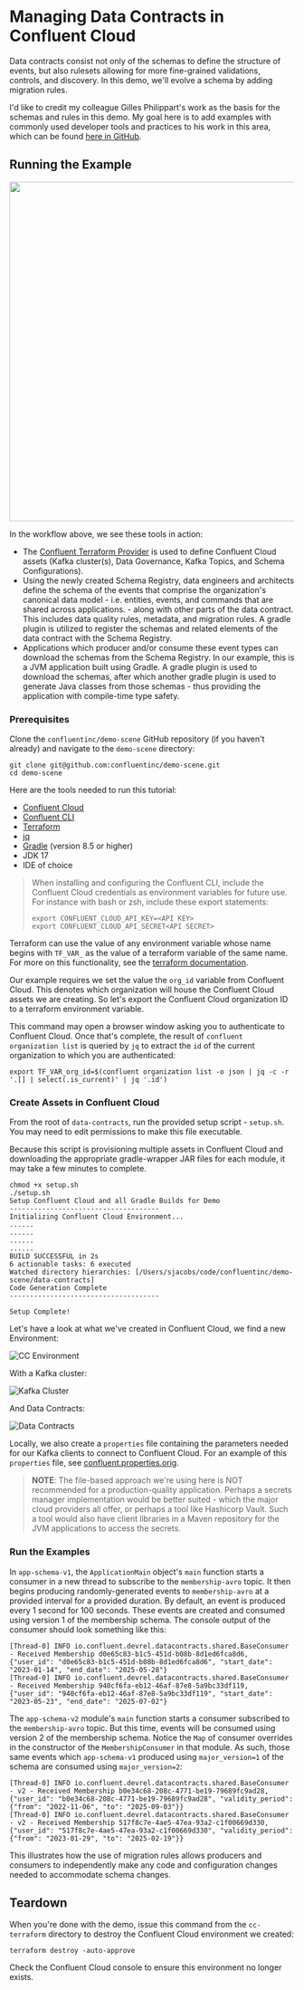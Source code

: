 # Managing Data Contracts in Confluent Cloud

Data contracts consist not only of the schemas to define the structure of events, but also rulesets allowing for more fine-grained validations,
controls, and discovery. In this demo, we'll evolve a schema by adding migration rules.

I'd like to credit my colleague Gilles Philippart's work as the basis for the schemas and rules in this demo. My goal here is to add examples with commonly used
developer tools and practices to his work in this area, which can be found [here in GitHub](https://github.com/gphilipp/migration-rules-demo).

## Running the Example

<img src="./images/overview.png" width="1000" height="600">

In the workflow above, we see these tools in action:
* The [Confluent Terraform Provider](https://registry.terraform.io/providers/confluentinc/confluent/latest/docs) is used to define Confluent Cloud assets (Kafka cluster(s), Data Governance, Kafka Topics, and Schema Configurations).
* Using the newly created Schema Registry, data engineers and architects define the schema of the events that comprise the organization's canonical data model - i.e. entities, events, and commands that are shared across applications. - along with other parts of the data contract. This includes data quality rules, metadata, and migration rules. A gradle plugin is utilized to register the schemas and related elements of the data contract with the Schema Registry.
* Applications which producer and/or consume these event types can download the schemas from the Schema Registry. In our example, this is a JVM application built using Gradle. A gradle plugin is used to download the schemas, after which another gradle plugin is used to generate Java classes from those schemas - thus providing the application with compile-time type safety.

### Prerequisites

Clone the `confluentinc/demo-scene` GitHub repository (if you haven't already) and navigate to the `demo-scene` directory:

```shell
git clone git@github.com:confluentinc/demo-scene.git
cd demo-scene
```

Here are the tools needed to run this tutorial:
* [Confluent Cloud](http://confluent.cloud)
* [Confluent CLI](https://docs.confluent.io/confluent-cli/current/install.html)
* [Terraform](https://developer.hashicorp.com/terraform/install?product_intent=terraform)
* [jq](https://jqlang.github.io/jq/)
* [Gradle](https://gradle.org/install/) (version 8.5 or higher)
* JDK 17
* IDE of choice

> When installing and configuring the Confluent CLI, include the Confluent Cloud credentials as environment variables for future use. For instance with bash or zsh, include these export statements:
> 
> ```shell
> export CONFLUENT_CLOUD_API_KEY=<API KEY>
> export CONFLUENT_CLOUD_API_SECRET<API SECRET>
> ```
>

Terraform can use the value of any environment variable whose name begins with `TF_VAR_` as the value of a terraform variable of the same name. For more on this functionality, see the [terraform documentation](https://developer.hashicorp.com/terraform/cli/config/environment-variables#tf_var_name).

Our example requires we set the value the `org_id` variable from Confluent Cloud. This denotes which organization will house the Confluent Cloud assets we are creating. So let's export the Confluent Cloud organization ID to a terraform environment variable.

This command may open a browser window asking you to authenticate to Confluent Cloud. Once that's complete, the result of
`confluent organization list` is queried by `jq` to extract the `id` of the current organization to which you are authenticated:

```shell
export TF_VAR_org_id=$(confluent organization list -o json | jq -c -r '.[] | select(.is_current)' | jq '.id')
```

### Create Assets in Confluent Cloud

From the root of `data-contracts`, run the provided setup script - `setup.sh`. You may need to edit permissions to make this file executable.

Because this script is provisioning multiple assets in Confluent Cloud and downloading the appropriate gradle-wrapper JAR files for each module,
it may take a few minutes to complete.

```shell
chmod +x setup.sh
./setup.sh
Setup Confluent Cloud and all Gradle Builds for Demo
-------------------------------------
Initializing Confluent Cloud Environment...
......
......
......
......
BUILD SUCCESSFUL in 2s
6 actionable tasks: 6 executed
Watched directory hierarchies: [/Users/sjacobs/code/confluentinc/demo-scene/data-contracts]
Code Generation Complete
-------------------------------------

Setup Complete!
```

Let's have a look at what we've created in Confluent Cloud, we find a new Environment:

![CC Environment](./images/environment.png)

With a Kafka cluster:

![Kafka Cluster](./images/cluster.png)

And Data Contracts:

![Data Contracts](./images/schemas.png)


Locally, we also create a `properties` file containing the parameters needed for our Kafka clients to connect to Confluent Cloud. For an example of this 
`properties` file, see [confluent.properties.orig](shared/src/main/resources/confluent.properties.orig).

> **NOTE**: The file-based approach we're using here is NOT recommended for a production-quality application. Perhaps a secrets manager implementation would be better suited - which the major cloud providers all offer, or perhaps a tool like Hashicorp Vault. Such a tool would also have client libraries in a Maven repository for the JVM applications to access the secrets.
> 

### Run the Examples

In `app-schema-v1`, the `ApplicationMain` object's `main` function starts a consumer in a new thread to subscribe to the `membership-avro` topic. It then begins
producing randomly-generated events to `membership-avro` at a provided interval for a provided duration. By default, an event is produced every 1 second for 100 seconds. These events are created and consumed using version 1 of the membership schema. The console output of the consumer should look something like this:

```shell
[Thread-0] INFO io.confluent.devrel.datacontracts.shared.BaseConsumer - Received Membership d0e65c83-b1c5-451d-b08b-8d1ed6fca8d6, {"user_id": "d0e65c83-b1c5-451d-b08b-8d1ed6fca8d6", "start_date": "2023-01-14", "end_date": "2025-05-28"}
[Thread-0] INFO io.confluent.devrel.datacontracts.shared.BaseConsumer - Received Membership 940cf6fa-eb12-46af-87e8-5a9bc33df119, {"user_id": "940cf6fa-eb12-46af-87e8-5a9bc33df119", "start_date": "2023-05-23", "end_date": "2025-07-02"}
```

The `app-schema-v2` module's `main` function starts a consumer subscribed to the `membership-avro` topic. But this time, events will be consumed using
version 2 of the membership schema. Notice the `Map` of consumer overrides in the constructor of the `MembershipConsumer` in that module. As such, those
same events which `app-schema-v1` produced using `major_version=1` of the schema are consumed using `major_version=2`:

```shell
[Thread-0] INFO io.confluent.devrel.datacontracts.shared.BaseConsumer - v2 - Received Membership b0e34c68-208c-4771-be19-79689fc9ad28, {"user_id": "b0e34c68-208c-4771-be19-79689fc9ad28", "validity_period": {"from": "2022-11-06", "to": "2025-09-03"}}
[Thread-0] INFO io.confluent.devrel.datacontracts.shared.BaseConsumer - v2 - Received Membership 517f8c7e-4ae5-47ea-93a2-c1f00669d330, {"user_id": "517f8c7e-4ae5-47ea-93a2-c1f00669d330", "validity_period": {"from": "2023-01-29", "to": "2025-02-19"}}
```

This illustrates how the use of migration rules allows producers and consumers to independently make any code and configuration changes needed to accommodate schema changes.

## Teardown

When you're done with the demo, issue this command from the `cc-terraform` directory to destroy the Confluent Cloud environment
we created:

```shell
terraform destroy -auto-approve
```

Check the Confluent Cloud console to ensure this environment no longer exists.
